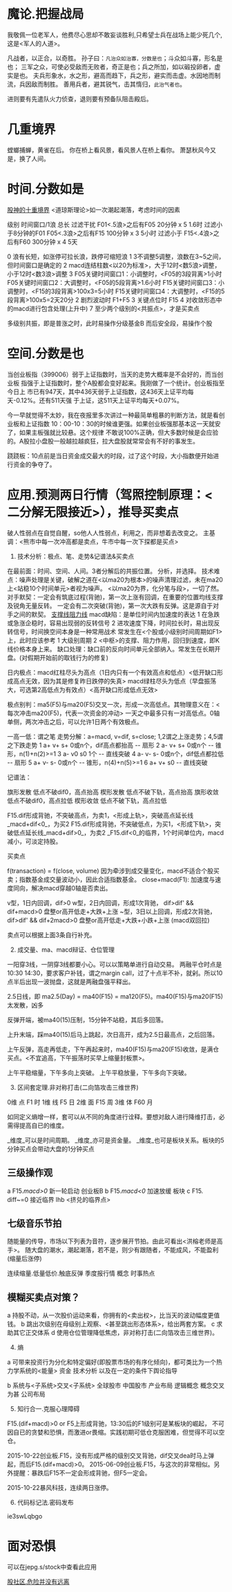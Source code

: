 # 魔论.把握战局

我敬佩一位老军人，他费尽心思却不敢妄谈胜利,只希望士兵在战场上能少死几个,这是<军人的人道>。

凡战者，以正合，以奇胜。
孙子曰：`凡治众如治寡，分数是也`；斗众如斗寡，形名是也；
三军之众，可使必受敌而无败者，奇正是也；兵之所加，如以碫投卵者，虚实是也。
夫兵形象水，水之形，避高而趋下，兵之形，避实而击虚。水因地而制流，兵因敌而制胜。
善用兵者，避其锐气，击其惰归，`此治气者也`。

进则要有先遣队火力侦查，退则要有预备队阻击殿后。

# 几重境界

螳螂捕蝉，黄雀在后。
你在桥上看风景，看风景人在桥上看你。
萧瑟秋风今又是，换了人间。

# 时间.分数如是

[股神的十重境界](http://dy.qq.com/article.htm?id=20151123A00BRN00)
<道琼斯理论>如一次潮起潮落，考虑时间的因素

级别                    时间窗口/1浪    总长      过滤干扰
F01<.5浪>之后有F05        20分钟 x 5    1.6时     过滤小于8分钟的F01
F05<.3浪>之后有F15       100分钟 x 3    5小时     过滤小于
F15<.4浪>之后有F60       300分钟 x 4    5天

0 浪有长短，如涨停可拉长浪，跌停可缩短浪
1 3不调整5调整，浪数在3~5之间，但时间窗口是确定的
2 macd连结柱数<以20为标准>，大于12时<数5浪>调整，小于12时<数3浪>调整
3 F05关键时间窗口1：小调整时，<F05的3段背离>1小时
  F05关键时间窗口2：大调整时，<F05的5段背离>1.6小时
  F15关键时间窗口3：小调整时，<F15的3段背离>100x3=5小时
  F15关键时间窗口4：大调整时，<F15的5段背离>100x5=2天20分
2 剧烈波动时 F1+F5
3 关键点位时 F15
4 对收敛形态中的macd进行包含处理(上升中)
7 至少两个级别的<共振点>，才是买卖点

多级别共振，即是普涨之时，此时易操作分级基金B
而后安全段，易操作个股

# 空间.分数是也

当创业板指（399006）弱于上证指数时，当天的走势大概率是不会好的，而当创业板
指强于上证指数时，整个A股都会变好起来。我刚做了一个统计。创业板指至今日上
市已有947天，其中436天弱于上证指数，这436天上证平均每天-0.12%。还有511天强
于上证，这511天上证平均每天+0.07%。

今一早就觉得不太妙，我在夜报里多次讲过一种最简单粗暴的判断方法，就是看创业板和上证指数
10：00-10：30的时候谁更强。如果创业板强那基本这一天就安了，如果主板强就比较悬。这个规律
不敢说100%正确，但大多数时候是会应验的。A股拉小盘股一般越拉越疯狂，拉大盘股就常常会有不好的事发生。

跷跷板：10点前是当日资金成交最大的时段，过了这个时段，大小指数便开始进行资金的争夺了。

# 应用.预测两日行情（驾照控制原理：<二分解无限接近>），推导买卖点

破人性弱点在自觉自醒，so他人人性弱点，利用之，而非想着去改变之。
主基调：<熊市中每一次冲高都是卖点，牛市中每一次下探都是买点>

[](http://sz.yunbatch.ftn.qq.com:8080/ftn_handler/abcd9876000027135628d0ba000000680a2052dbf483471d7e3e2fd216816cdd59e70081686549b132fc317697a01eac9ad0108dfee0cf0118192a2425653825386125623125653825386425613325653825623525383425653625393625393932103587a6449c9943f6a5b9f88180a14738388aa897a006/?from=30111&version=2.0.0.2&uin=435699469)

1. 技术分析：极点、笔、走势&记谱法&买卖点

在最前面：时间、空间、人间。3者分解后的共振位置。
          分析，并选择。
技术难点：噪声处理是关键，破解之道在<以ma20为根本>的噪声清理过滤，未在ma20上<站稳10个时间单元>者视为噪声。
          <以ma20为界，化分笔与段>，一切了然。
对手默契：一定会有筑底过程(背驰)，第一次上涨有回调，在重要的位置均线支撑及锐角无量反转。
          一定会有二次突破(背驰)，第一次大跌有反弹。这是源自于对手之间的默契。
          [支撑线阻力线](http://weibo.com/p/1001603914241479466707)
macd缺陷：是单位时间内加速度的表达
          1 在急跌或急涨企稳时，容易出现弱的反转信号
          2 进攻速度下降，时间拉长时，易出现反转信号，时间换空间本身是一种常用战术
          常发生在<个股或小级别时间周期如F1>上，此时应该参考
          1 大级别周期
          2 <中枢>的支撑、阻力作用，回归到速度，即K线价格本身上来。
缺口处理：缺口前的反向时间单元全部纳入。常发生在长期开盘。(对假期开始前的取钱行为的修复)

日内极点：macd红柱尽头为高点（1日内只有一个有效高点和低点）<低开缺口形成高点无效，因为其是修复昨日跌停的失真>
          macd绿柱尽头为低点（早盘振荡大，可选第2高低点为有效点）<高开缺口形成低点无效>

极点别判：ma5(F5)与ma20(F5)交叉一次，形成一次高低点。其物理意义在：<每次冲击ma20(F5)，代表一次资金的冲动>
          一天之中最多只有一对高低点。0轴单侧，两次冲击之后，可以允许1日两个有效极点。

一高一低：谓之笔
走势分解：a=macd, v=dif, s=close; 1,2谓之上涨走势；4,5谓之下跌走势
  1 a+ v+ s+  0或n个，dif高点都抬高         -- 扇形
  2 a- v+ s+  0或n个                        -- 锥形，n(1)+n(2)>=1
  3 a- v0 s0     1个                        -- 直线突破
  4 a- v- s-  0或n个，dif低点都拉低         -- 扇形
  5 a+ v- s-  0或n个                        -- 锥形，n(4)+n(5)>=1
  6 a+ v+ s0                                -- 直线突破

记谱法：

旗形发散 低点不破dif0，高点抬高
楔形发散 低点不破下轨，高点抬高
旗形收敛 低点不破dif0，高点拉低
楔形收敛 低点不破下轨，高点拉低

F15.dif形成背驰，不突破高点，为卖1，<形成上轨>，突破高点延长线_macd+dif<0_，为买2
F15.dif形成背驰，不突破低点，为买1，<形成下轨>，突破低点延长线_macd+dif>0_，为卖2
_F15.dif<0_的临界，1个时间单位内，macd减小，可淡定持股。

买卖点

f(transaction) = f(close, volume)
因为牵涉到成交量变化，macd不适合个股买卖；指数基金成交量波动小，因此合适指数基金。
close+macd(F1): 加速度与速度同向，解决macd穿越0轴是否卖出。

v型，1日内回调，dif>0
w型，2日内回调，形成1次背驰，  dif>dif' && dif+macd>0   盘整or高开低走+大跌+上涨
~型，3日以上回调，形成2次背驰，dif>dif' && dif+2macd>0  盘整or高开低走+大跌+小跌+上涨 (macd双回拉)

卖点可以根据上面3条自行补充。

2. 成交量、ma、macd辩证、仓位管理

一阳穿3线，一阴穿3线都要小心。可以以策略单进行自动交易。
两融平仓时点是10:30 14:30，要求客户补钱，谓之margin call，过了十点半不补，就剁。所以10点半后出现一波抛盘，这就是两融盘强平释出。

2.5日线，即 ma2.5(Day) = ma40(F15) = ma120(F5)。ma40(F15)与ma20(F15)太发散，凶多

反弹开端，被ma40(15)压制，15分钟不站稳，其后多回落。

上升末端，踩ma40(15)后马上跳起，次日高开，成为2.5日最高点，之后回落。

上午反弹，高走再低走，下午再起来时，ma40(F15)与ma20(F15)收敛，是满仓买点。<不宜追高，下午振荡时买早上缩量封板票>。

上午平稳缩量，下午多向上突破。
上午平稳放量，下午多向下突破。

3. 区间套定理.非对称打击(二向箔攻击三维世界)

0维 点 F1  时
1维 线 F5  日
2维 面 F15 周
3维 体 F60 月

如同定义熵增一样，套可以从不同的角度进行诠释。要想对敌人进行降维打击，必需得提高自已的维度。

_维度_可以是时间周期。
_维度_亦可是资金量。
_维度_也可是板块关系。板块的5分钟买点会带动大盘的1分钟买点

三级操作观
----------------------
a F15._macd>0_  新一轮启动  创业板B
b F15._macd<0_  加速放缓    板块
c F15. diff~=0  接近临界    lhb       <挤兑的临界点>

七级音乐节拍
----------------------
随能量的传导，市场以下列表为音符，逐步展开节拍。由此可看出<洪榕老师是高手>。
随大盘的潮水，潮起潮落，若不是，则少有跟随者，不能成风，不能盈利(缩量后涨停)

连续缩量.低量低价.触底反弹
季度报行情
概念
时事热点

模糊买卖点对策？
----------------------
a 持股不动，从一次股价运动来看，你拥有的<卖出权>，比当天的波动幅度更值钱。
b 跳出次级别在母级别上观察、<甚至跳出形态体系>，给出两套方案。
c 求助其它正交体系
d 使用仓位管理降低焦虑，非对称打击(二向箔攻击三维世界)。

4. 熵

a 可带来投资行为分化和特定偏好(即股票市场的有序化倾向)，都可类比为一个热力学系统的<能量>
  资金
  技术分析
  以及在一定的条件下舆论指导

b 系统与<子系统>交叉<子系统>
  全球股市
  中国股市
  产业布局
  逻辑概念  概念交叉为甚
  公司布局

5. 知行合一.克服心理障碍

F15.(dif+macd)>0 or F5上形成背驰，13:30后的F1级别可是某板块的崛起，
不可因自已的贪婪和恐惧，而激进or畏缩。实践初期可低仓克服困难，但觉得不可以空仓。

2015-10-22创业板.F15，没有形成严格的级别交叉背驰，dif交叉dea时马上弹起，而后F15.(dif+macd)>0。
2015-06-09创业板.F15，与这次的非常相似。另外提醒：暴跌后F15不一定会形成背驰，但F5一定会。

2015-10-22暴风科技，连续两日涨停。

6. 代码标记法.密码发布

ie3swLqbgo

# 面对恐惧

可以在jepg.s/stock中查看此应用

[股社区.危险并没有远离](http://mp.weixin.qq.com/s?__biz=MjM5MjAxNTE4MA==&amp;mid=401135318&amp;idx=1&amp;sn=7fb7d7fc7d05db018dce149dedc27c93&amp;scene=1&amp;srcid=11306hc1zKKbCRDOrg3m7dNd#rd)

